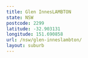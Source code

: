 ```yaml
---
title: Glen InnesLAMBTON
state: NSW
postcode: 2299
latitude: -32.903131
longitude: 151.690858
url: /nsw/glen-inneslambton/
layout: suburb
---
```

